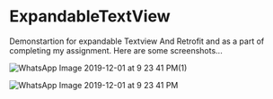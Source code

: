 # ExpandableTextView
Demonstartion for expandable Textview And Retrofit and as a part of completing my assignment.
Here are some screenshots...


![WhatsApp Image 2019-12-01 at 9 23 41 PM(1)](https://user-images.githubusercontent.com/29357444/69916449-15f5fa00-1481-11ea-99b2-4769c7b7bd40.jpeg)

![WhatsApp Image 2019-12-01 at 9 23 41 PM](https://user-images.githubusercontent.com/29357444/69916451-227a5280-1481-11ea-9f2d-0e5f46ff9f7e.jpeg)
